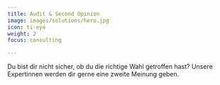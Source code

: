 ```yaml
---
title: Audit & Second Opinion
image: images/solutions/hero.jpg
icon: ti-eye
weight: 2
focus: consulting

---
```

Du bist dir nicht sicher, ob du die richtige Wahl getroffen hast? Unsere Expertinnen werden dir gerne eine zweite Meinung geben. 
